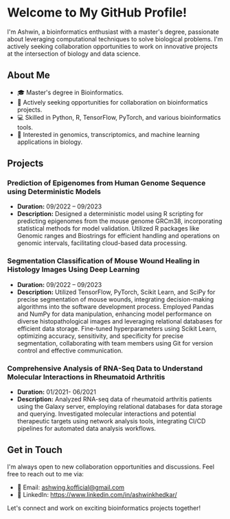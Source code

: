# Welcome to My GitHub Profile!

I'm Ashwin, a bioinformatics enthusiast with a master's degree, passionate about leveraging computational techniques to solve biological problems. I'm actively seeking collaboration opportunities to work on innovative projects at the intersection of biology and data science.

## About Me

- 🎓 Master's degree in Bioinformatics.
- 💼 Actively seeking opportunities for collaboration on bioinformatics projects.
- 💻 Skilled in Python, R, TensorFlow, PyTorch, and various bioinformatics tools.
- 🧬 Interested in genomics, transcriptomics, and machine learning applications in biology.

## Projects

### Prediction of Epigenomes from Human Genome Sequence using Deterministic Models
- **Duration:** 09/2022 – 09/2023
- **Description:** Designed a deterministic model using R scripting for predicting epigenomes from the mouse genome GRCm38, incorporating statistical methods for model validation. Utilized R packages like Genomic ranges and Biostrings for efficient handling and operations on genomic intervals, facilitating cloud-based data processing.

### Segmentation Classification of Mouse Wound Healing in Histology Images Using Deep Learning
- **Duration:** 09/2022 – 09/2023
- **Description:** Utilized TensorFlow, PyTorch, Scikit Learn, and SciPy for precise segmentation of mouse wounds, integrating decision-making algorithms into the software development process. Employed Pandas and NumPy for data manipulation, enhancing model performance on diverse histopathological images and leveraging relational databases for efficient data storage. Fine-tuned hyperparameters using Scikit Learn, optimizing accuracy, sensitivity, and specificity for precise segmentation, collaborating with team members using Git for version control and effective communication.

### Comprehensive Analysis of RNA-Seq Data to Understand Molecular Interactions in Rheumatoid Arthritis
- **Duration:** 01/2021- 06/2021
- **Description:** Analyzed RNA-seq data of rheumatoid arthritis patients using the Galaxy server, employing relational databases for data storage and querying. Investigated molecular interactions and potential therapeutic targets using network analysis tools, integrating CI/CD pipelines for automated data analysis workflows.

## Get in Touch

I'm always open to new collaboration opportunities and discussions. Feel free to reach out to me via:

- 📧 Email: ashwing.kofficial@gmail.com
- 💼 LinkedIn: https://www.linkedin.com/in/ashwinkhedkar/

Let's connect and work on exciting bioinformatics projects together!


<!---
Ashwingk01/Ashwingk01 is a ✨ special ✨ repository because its `README.md` (this file) appears on your GitHub profile.
You can click the Preview link to take a look at your changes.
--->
